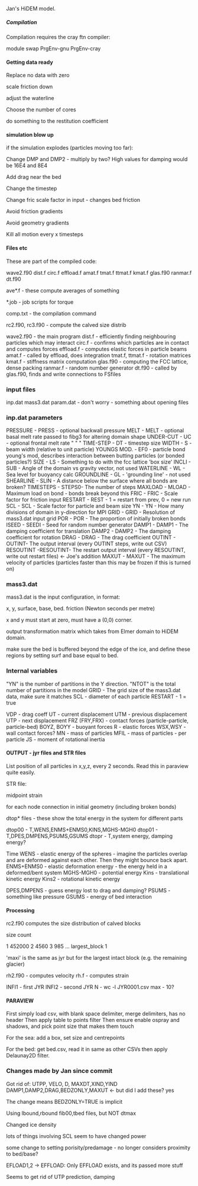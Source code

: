 Jan's HiDEM model.

##### Compilation ####

Compilation requires the cray ftn compiler:

module swap PrgEnv-gnu PrgEnv-cray

#### Getting data ready ####

Replace no data with zero

scale friction down 

adjust the waterline

Choose the number of cores

do something to the restitution coefficient

#### simulation blow up ####

if the simulation explodes (particles moving too far):

Change DMP and DMP2 - multiply by two? High values for damping would be 16E4 and 8E4

Add drag near the bed

Change the timestep

Change fric scale factor in input - changes bed friction

Avoid friction gradients

Avoid geometry gradients

Kill all motion every x timesteps



#### Files etc ####

These are part of the compiled code:

wave2.f90
dist.f
circ.f
effload.f
amat.f
tmat.f
ttmat.f
kmat.f
glas.f90
ranmar.f
dt.f90

ave*.f - these compute averages of something

*.job - job scripts for torque

comp.txt - the compilation command

rc2.f90, rc3.f90 - compute the calved size distrib

wave2.f90 - the main program
dist.f - efficiently finding neighbouring particles which may interact
circ.f - confirms which particles are in contact and computes forces
effload.f - computes elastic forces in particle beams
amat.f - called by effload, does integration
tmat.f, ttmat.f - rotation matrices
kmat.f - stiffness matrix computation
glas.f90 - computing the FCC lattice, dense packing
ranmar.f - random number generator
dt.f90 - called by glas.f90, finds and write connections to FSfiles

### input files ###

inp.dat
mass3.dat
param.dat - don't worry - something about opening files

### inp.dat parameters ####

PRESSURE    - PRESS - optional backwall pressure 
MELT        - MELT  - optional basal melt rate passed to fibg3 for altering domain shape
UNDER-CUT   - UC    - optional frontal melt rate " " "
TIME-STEP   - DT    - timestep size
WIDTH       - S     - beam width (relative to unit particle)
YOUNGS MOD. - EF0   - particle bond young's mod, describes interaction between butting particles (or bonded particles?)
SIZE        - LS    - Something to do with the fcc lattice 'box size'
INCLI       - SUB   - Angle of the domain vs gravity vector, not used 
WATERLINE   - WL    - Sea level for buoyancy calc
GROUNDLINE  - GL    - 'grounding line' - not used
SHEARLINE   - SLIN  - A distance below the surface where all bonds are broken?
TIMESTEPS   - STEPS0- The number of steps
MAXLOAD     - MLOAD - Maximum load on bond - bonds break beyond this
FRIC        - FRIC  - Scale factor for friction input
RESTART     - REST  - 1 = restart from prev, 0 = new run
SCL         - SCL   - Scale factor for particle and beam size
YN          - YN    - How many divisions of domain in y-direction for MPI
GRID        - GRID  - Resolution of mass3.dat input grid
POR         - POR   - The proportion of initially broken bonds
ISEED       - SEEDI - Seed for random number generator
DAMP1       - DAMP1 - The damping coefficient for translation
DAMP2       - DAMP2 - The damping coefficient for rotation
DRAG        - DRAG  - The drag coefficient
OUTINT      - OUTINT- The output interval (every OUTINT steps, write out CSV)
RESOUTINT   -RESOUTINT- The restart output interval (every RESOUTINT, write out restart files) <- Joe's addition
MAXUT       - MAXUT - The maximum velocity of particles (particles faster than this may be frozen if this is turned on)


### mass3.dat ####

mass3.dat is the input configuration, in format:

x, y, surface, base, bed. friction (Newton seconds per metre) 

x and y must start at zero, must have a (0,0) corner.

output transformation matrix which takes from Elmer domain to HiDEM domain.

make sure the bed is buffered beyond the edge of the ice, and define these regions by setting surf and base equal to bed.


### Internal variables ###

"YN" is the number of partitions in the Y direction.
"NTOT" is the total number of partitions in the model
GRID - The grid size of the mass3.dat data, make sure it matches
SCL - diameter of each particle
RESTART - 1 = true

VDP - drag coeff
UT  - current displacement
UTM - previous displacement
UTP - next displacement
FRZ (FRY,FRX) - contact forces (particle-particle, particle-bed)
BOYZ, BOYY - buoyant forces
R - elastic forces
WSX,WSY - wall contact forces?
MN - mass of particles
MFIL - mass of particles - per particle
JS - moment of rotational inertia


#### OUTPUT - jyr files and STR files ####

List position of all particles in x,y,z, every 2 seconds.
Read this in paraview quite easily.

STR file:

midpoint
strain

for each node connection in initial geometry (including broken bonds)


dtop* files - these show the total energy in the system for different parts

dtop00 - T,WENS,ENMS+ENMS0,KINS,MGHS-MGH0
dtop01 - T,DPES,DMPENS,PSUMS,GSUMS
dtopr  - T,system energy, damping energy?

Time
WENS - elastic energy of the spheres - imagine the particles overlap and are deformed against each other. Then they might bounce back apart.
ENMS+ENMS0 - elastic deformation energy - the energy held in a deformed/bent system
MGHS-MGH0 - potential energy
Kins - translational kinetic energy
Kins2 - rotational kinetic energy

DPES,DMPENS - guess energy lost to drag and damping?
PSUMS - something like pressure
GSUMS - energy of bed interaction


#### Processing ####

rc2.f90 computes the size distribution of calved blocks

size  count

1  452000
2  4560
3  985
...
largest_block 1

'maxi' is the same as jyr but for the largest intact block (e.g. the remaining glacier)

rh2.f90 - computes velocity
rh.f - computes strain


INFI1 - first JYR
INFI2 - second JYR
N - wc -l JYR0001.csv
max - 10?

#### PARAVIEW ####

First simply load csv, with blank space delimiter, merge delimiters, has no header
Then apply table to points filter
Then ensure enable ospray and shadows, and pick point size that makes them touch

For the sea: add a box, set size and centrepoints

For the bed: get bed.csv, read it in same as other CSVs
then apply Delaunay2D filter.



### Changes made by Jan since commit ###

Got rid of: UTPP, VELO, D, MAXDT,XIND,YIND
DAMP1,DAMP2,DRAG,BEDZONLY,MAXUT  <- but did I add these? yes

The change means BEDZONLY=TRUE is implicit

Using lbound,rbound fib00,tbed files, but NOT dtmax

Changed ice density

lots of things involving SCL seem to have changed power

some change to setting porisity/predamage - no longer considers proximity to bed/base?

EFLOAD1,2 -> EFFLOAD: Only EFFLOAD exists, and its passed more stuff

Seems to get rid of UTP prediction, damping
